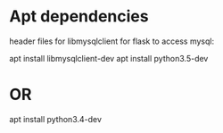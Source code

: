# Apt dependencies

header files for libmysqlclient for flask to access mysql:

apt install libmysqlclient-dev
apt install python3.5-dev
# OR
apt install python3.4-dev

